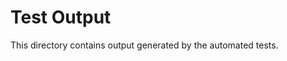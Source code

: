 Test Output
======================

This directory contains output generated by
the automated tests.

